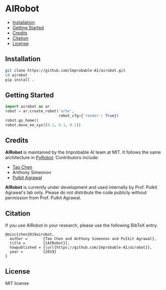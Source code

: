 # AIRobot

- [Installation](#installation)
- [Getting Started](#getting-started)
- [Credits](#credits)
- [Citation](#citation)
- [License](#license)

## Installation
```bash
git clone https://github.com/Improbable-AI/airobot.git
cd airobot
pip install .
```

## Getting Started
```python
import airobot as ar
robot = ar.create_robot('ur5e',
                        robot_cfg={'render': True})
robot.go_home()
robot.move_ee_xyz([0.1, 0.1, 0.1])
```

## Credits
**AIRobot** is maintained by the Improbable AI team at MIT. It follows the same architecture in [PyRobot](https://pyrobot.org). Contributors include:
* [Tao Chen](https://taochenshh.github.io/)
* Anthony Simeonov
* [Pulkit Agrawal](https://www.linkedin.com/in/pulkit-agrawal-967a4218/)

**AIRobot** is currently under development and used internally by Prof. Pulkit Agrawal's lab only. Please do not distribute the code publicly without permission from Prof. Pulkit Agrawal.

## Citation

If you use AIRobot in your research, please use the following BibTeX entry.
```
@misc{chen2019airobot,
  author =       {Tao Chen and Anthony Simeonov and Pulkit Agrawal},
  title =        {{AIRobot}},
  howpublished = {\url{https://github.com/Improbable-AI/airobot}},
  year =         {2019}
}
```

## License
MIT license